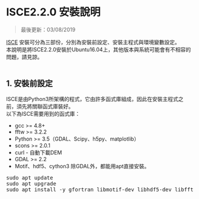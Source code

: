 # ISCE2.2.0 安裝說明

>最後更新：03/08/2019<br>

[ISCE](https://github.com/isce-framework/isce2) 安裝可分為三部份，分別為安裝前設定、安裝主程式與環境變數設定。  
本說明是將ISCE2.2.0安裝於Ubuntu16.04上，其他版本與系統可能會有不相容的問題，請見諒。
<br><br>

## 1. 安裝前設定 
ISCE是由Python3所架構的程式，它由許多函式庫組成，因此在安裝主程式之前，須先將關聯函式庫裝好。  
以下為ISCE需要用到的函式庫：
* gcc >= 4.8+
* fftw >= 3.2.2
* Python >= 3.5（GDAL、Scipy、h5py、matplotlib）
* scons >= 2.0.1
* curl - 自動下載DEM
* GDAL >= 2.2
* Motif、hdf5、cython3
除GDAL外，都能用apt直接安裝。
<pre>
sudo apt update
sudo apt upgrade
sudo apt install -y gfortran libmotif-dev libhdf5-dev libfftw3-dev scons python3 cython3 python3-scipy python3-matplotlib python3-h5py python3-gdal python3-pip
</pre>



